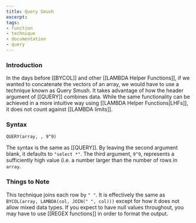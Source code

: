 ```yaml
---
title: Query Smush
excerpt: 
tags: 
- function
- technique
- documentation
- query
---
```


### Introduction

In the days before [[BYCOL]] and other [[LAMBDA Helper Functions]], if we wanted to concatenate the vectors of an array, we would have to use a technique known as Query Smush. It takes advantage of how the header argument of [[QUERY]] combines data. While the same functionality can be achieved in a more intuitive way using [[LAMBDA Helper Functions|LHFs]], it does not count against [[LAMBDA limits]].

### Syntax

```
QUERY(array, , 9^9)
```

The syntax is the same as [[QUERY]]. By leaving the second argument blank, it defaults to `"select *"`. The third argument, `9^9`, represents a sufficiently high value (i.e. a number larger than the number of rows in `array`.

### Things to Note

This technique joins each row by `" "`. It is effectively the same as `BYCOL(array, LAMBDA(col, JOIN(" ", col)))` except for how it does not allow mixed data types. If you expect to have null values throughout, you may have to use [[REGEX functions]] in order to format the output.
